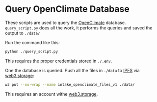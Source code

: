 # Query OpenClimate Database

These scripts are used to query the [OpenClimate](https://openclimate.network/) database.
`query_script.py` does all the work, it performs the queries and saved the output to `./data/`

Run the command like this:
```python
python ./query_script.py
```

This requires the proper credentials stored in `./.env`.

One the database is queried. Push all the files in `./data` to [IPFS](https://ipfs.tech/) via [web3.storage](https://web3.storage/):

```sh
w3 put --no-wrap --name intake_openclimate_files_v1 ./data/
```

This requires an account withe [web3.storage](https://web3.storage/).
